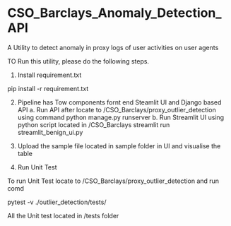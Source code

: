 # CSO_Barclays_Anomaly_Detection_API
A Utility to detect anomaly in proxy logs of user activities on user agents

TO Run this utility, please do the following steps.


1. Install requirement.txt

pip install -r requirement.txt

2. Pipeline has Tow components fornt end Steamlit UI and Django based API
    a. Run API after locate to /CSO_Barclays/proxy_outlier_detection using command
        python manage.py runserver
    b. Run Streamlit UI using python script located in /CSO_Barclays
        streamlit run streamlit_benign_ui.py

3. Upload the sample file located in sample folder in UI and visualise the table

4. Run Unit Test

To run Unit Test locate to /CSO_Barclays/proxy_outlier_detection and run comd

pytest -v ./outlier_detection/tests/

All the Unit test located in /tests folder 
